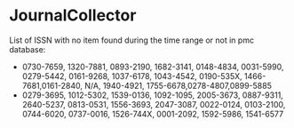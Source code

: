 # JournalCollector

List of ISSN with no item found during the time range or not in pmc database: 
- 0730-7659, 1320-7881, 0893-2190, 1682-3141, 0148-4834, 0031-5990, 0279-5442, 0161-9268, 1037-6178, 1043-4542, 0190-535X, 1466-7681,0161-2840, N/A, 1940-4921, 1755-6678,0278-4807,0899-5885
- 0279-3695, 1012-5302, 1539-0136, 1092-1095, 2005-3673, 0887-9311, 2640-5237, 0813-0531, 1556-3693, 2047-3087, 0022-0124, 0103-2100, 0744-6020, 0737-0016, 1526-744X, 0001-2092, 1592-5986, 1541-6577